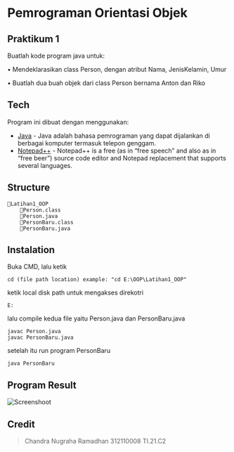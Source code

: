# Pemrograman Orientasi Objek
## Praktikum 1
Buatlah kode program java untuk:

• Mendeklarasikan class Person, dengan atribut Nama,
JenisKelamin, Umur

• Buatlah dua buah objek dari class Person bernama Anton
dan Riko

## Tech
Program ini dibuat dengan menggunakan:
- [Java](https://www.java.com/) - Java adalah bahasa pemrograman yang dapat dijalankan di berbagai komputer termasuk telepon genggam.
- [Notepad++](https://notepad-plus-plus.org/) - Notepad++ is a free (as in “free speech” and also as in “free beer”) source code editor and Notepad replacement that supports several languages.

## Structure
```
📁Latihan1_OOP
    📄Person.class
    📄Person.java
    📄PersonBaru.class
    📄PersonBaru.java
```

## Instalation
Buka CMD, lalu ketik
```
cd (file path location) example: "cd E:\OOP\Latihan1_OOP"
```
ketik local disk path untuk mengakses direkotri
```
E:
```
lalu compile kedua file yaitu Person.java dan PersonBaru.java
```
javac Person.java
javac PersonBaru.java
```
setelah itu run program PersonBaru
```
java PersonBaru
```

## Program Result
![Screenshoot](https://user-images.githubusercontent.com/116129101/196578696-d60a0ccf-85d7-464c-a430-5c6886c46970.png)


## Credit
> Chandra Nugraha Ramadhan
> 312110008
> TI.21.C2

